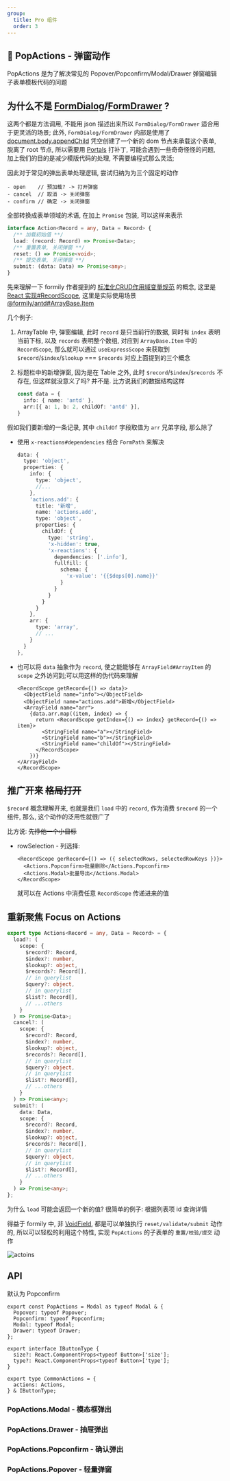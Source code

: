 ```yaml
---
group:
  title: Pro 组件
  order: 3
---
```

## 🔪 PopActions - 弹窗动作

PopActions 是为了解决常见的 Popover/Popconfirm/Modal/Drawer 弹窗编辑子表单模板代码的问题

## 为什么不是 [FormDialog](https://antd.formilyjs.org/zh-CN/components/form-dialog#formdialog-1)/[FormDrawer](https://antd.formilyjs.org/zh-CN/components/form-drawer#formdrawer-1) ?

这两个都是方法调用, 不能用 json 描述出来所以 `FormDialog/FormDrawer` 适合用于更灵活的场景;
此外, `FormDialog/FormDrawer` 内部是使用了 [document.body.appendChild](https://github.com/alibaba/formily/blob/formily_next/packages/antd/src/form-drawer/index.tsx#L122) 凭空创建了一个新的 dom 节点来承载这个表单, 脱离了 root 节点, 所以需要用 [Portals](https://zh-hans.reactjs.org/docs/portals.html) 打补丁, 可能会遇到一些奇奇怪怪的问题, 加上我们的目的是减少模版代码的处理, 不需要编程式那么灵活;

因此对于常见的弹出表单处理逻辑, 尝试归纳为为三个固定的动作

```
- open    // 预加载? -> 打开弹窗
- cancel  // 取消 -> 关闭弹窗
- confirm // 确定 -> 关闭弹窗
```

全部转换成表单领域的术语, 在加上 `Promise` 包装, 可以这样来表示

```ts
interface Action<Record = any, Data = Record> {
  /** 加载初始值 **/
  load: (record: Record) => Promise<Data>;
  /** 重置表单, 关闭弹窗 **/
  reset: () => Promise<void>;
  /** 提交表单, 关闭弹窗 **/
  submit: (data: Data) => Promise<any>;
}
```

先来理解一下 formily 作者提到的 [标准化CRUD作用域变量规范](https://github.com/alibaba/formily/discussions/3207) 的概念, 这里是 [React 实现#RecordScope](https://react.formilyjs.org/zh-CN/api/components/record-scope), 这里是实际使用场景 [@formily/antd#ArrayBase.Item](https://github.com/alibaba/formily/blob/formily_next/packages/antd/src/array-base/index.tsx#L132)


几个例子:
1. ArrayTable 中, 弹窗编辑, 此时 `record` 是只当前行的数据, 同时有 `index` 表明当前下标, 以及 `records` 表明整个数组, 对应到 `ArrayBase.Item` 中的 `RecordScope`, 那么就可以通过 `useExpressScope` 来获取到 `$record`/`$index`/`$lookup` === `$records` 对应上面提到的三个概念
2. 标题栏中的新增弹窗, 因为是在 Table 之外, 此时 `$record`/`$index`/`$records` 不存在, 但这样就没意义了吗? 并不是. 比方说我们的数据结构这样

    ```ts
    const data = {
      info: { name: 'antd' },
      arr:[{ a: 1, b: 2, childOf: 'antd' }],
    }
    ```
假如我们要新增的一条记录, 其中 `childOf` 字段取值为 `arr` 兄弟字段, 那么除了
- 使用 `x-reactions#dependencies` 结合 `FormPath` 来解决
  ```ts pure
  data: {
    type: 'object',
    properties: {
      info: {
        type: 'object',
        //...
      },
      'actions.add': {
        title: '新增',
        name: 'actions.add',
        type: 'object',
        properties: {
          childOf: {
            type: 'string',
            'x-hidden': true,
            'x-reactions': {
              dependencies: ['.info'],
              fullfill: {
                schema: {
                  'x-value': '{{$deps[0].name}}'
                }
              }
            }
          }
        }
      },
      arr: {
        type: 'array',
        // ...
      }
    }
  },
  ```

- 也可以将 `data` 抽象作为 `record`, 使之能能够在 `ArrayField#ArrayItem` 的 `scope` 之外访问到;可以用这样的伪代码来理解
  ```tsx | pure
  <RecordScope getRecord={() => data}>
    <ObjectField name="info"></ObjectField>
    <ObjectField name="actions.add">新增</ObjectField>
    <ArrayField name="arr">
      {data.arr.map((item, index) => {
        return <RecordScope getIndex={() => index} getRecord={() => item}>
          <StringField name="a"></StringField>
          <StringField name="b"></StringField>
          <StringField name="childOf"></StringField>
        </RecordScope>
      })}
  </ArrayField>
  </RecordScope>
  ```

## 推广开来 ~~格局打开~~
`$record` 概念理解开来, 也就是我们 `load` 中的 `record`, 作为消费 `$record` 的一个组件, 那么, 这个动作的泛用性就很广了

比方说: ~~先挣他一个小目标~~

- rowSelection - 列选择:

  ```tsx | pure
  <RecordScope gerRecord={() => ({ selectedRows, selectedRowKeys })}>
    <Actions.Popconfirm>批量删除</Actions.Popconfirm>
    <Actions.Modal>批量导出</Actions.Modal>
  </RecordScope>
  ```
  就可以在 Actions 中消费任意 `RecordScope` 传递进来的值


## 重新聚焦 Focus on Actions

```ts
export type Actions<Record = any, Data = Record> = {
  load?: (
    scope: {
      $record?: Record,
      $index?: number,
      $lookup?: object,
      $records?: Record[],
      // in querylist
      $query?: object,
      // in querylist
      $list?: Record[],
      // ...others
    }
  ) => Promise<Data>;
  cancel?: (
    scope: {
      $record?: Record,
      $index?: number,
      $lookup?: object,
      $records?: Record[],
      // in querylist
      $query?: object,
      // in querylist
      $list?: Record[],
      // ...others
    }
  ) => Promise<any>;
  submit?: (
    data: Data,
    scope: {
      $record?: Record,
      $index?: number,
      $lookup?: object,
      $records?: Record[],
      // in querylist
      $query?: object,
      // in querylist
      $list?: Record[],
      // ...others
    }
  ) => Promise<any>;
};

```

为什么 `load` 可能会返回一个新的值? 很简单的例子: 根据列表项 id 查询详情

得益于 formily 中,  非 [VoidField](https://core.formilyjs.org/zh-CN/api/models/void-field), 都是可以单独执行 `reset/validate/submit` 动作的, 所以可以轻松的利用这个特性, 实现 `PopActions` 的子表单的 `重置/校验/提交` 动作

![actoins](./demos/actions.jpg)

## API

默认为 Popconfirm

```tsx | pure
export const PopActions = Modal as typeof Modal & {
  Popover: typeof Popover;
  Popconfirm: typeof Popconfirm;
  Modal: typeof Modal;
  Drawer: typeof Drawer;
};

export interface IButtonType {
  size?: React.ComponentProps<typeof Button>['size'];
  type?: React.ComponentProps<typeof Button>['type'];
}

export type CommonActions = {
  actions: Actions,
} & IButtonType;

```

### PopActions.Modal - 模态框弹出



### PopActions.Drawer - 抽屉弹出



### PopActions.Popconfirm - 确认弹出


### PopActions.Popover - 轻量弹窗
